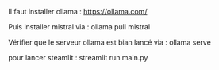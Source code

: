 Il faut installer ollama : https://ollama.com/


Puis installer mistral via : ollama pull mistral


Vérifier que le serveur ollama est bian lancé via : ollama serve


pour lancer steamlit :  streamlit run main.py


